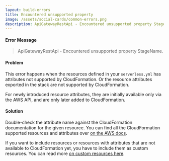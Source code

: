 ```yaml
---
layout: build-errors
title: Encountered unsupported property
image: /assets/social-cards/common-errors.png
description: ApiGatewayRestApi - Encountered unsupported property StageName.
---
```


#### Error Message

> ApiGatewayRestApi - Encountered unsupported property StageName.


#### Problem

This error happens when the resources defined in your `serverless.yml` has attributes not supported by CloudFormation. Or the resource attributes exported in the stack are not supported by CloudFormation.

For newly introduced resource attributes, they are initially available only via the AWS API, and are only later added to CloudFormation.


#### Solution

Double-check the attribute name against the CloudFormation documentation for the given resource. You can find all the CloudFormation supported resources and attributes over [on the AWS docs](https://docs.aws.amazon.com/AWSCloudFormation/latest/UserGuide/aws-template-resource-type-ref.html).

If you want to include resources or resources with attributes that are not available to CloudFormation yet, you have to include them as custom resources. You can read more [on custom resources here](https://docs.aws.amazon.com/AWSCloudFormation/latest/UserGuide/template-custom-resources.html).
